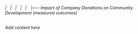 ###### |   |   |   |   |   ├── Impact of Company Donations on Community Development (measured outcomes)

*Add content here*
